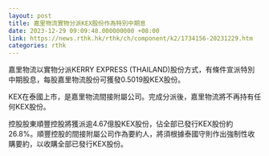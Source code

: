 ```yaml
---
layout: post
title: 嘉里物流實物分派KEX股份作為特別中期息
date: 2023-12-29 09:09:48.000000000 +08:00
link: https://news.rthk.hk/rthk/ch/component/k2/1734156-20231229.htm
categories: rthk
---
```


嘉里物流以實物分派KERRY EXPRESS (THAILAND)股份方式，有條件宣派特別中期股息，每股嘉里物流股份可獲發0.5019股KEX股份。

KEX在泰國上市，是嘉里物流間接附屬公司。完成分派後，嘉里物流將不再持有任何KEX股份。

控股股東順豐控股將獲派逾4.67億股KEX股份，佔全部已發行KEX股份約26.8%。順豐控股的間接附屬公司作為要約人，將須根據泰國守則作出強制性收購要約，以收購全部已發行KEX股份。
